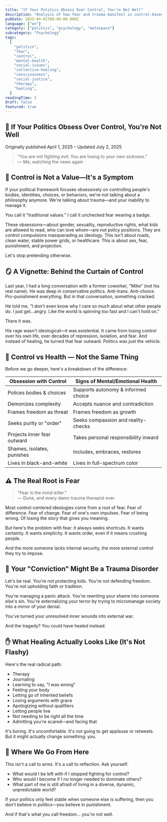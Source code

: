```yaml
---
title: "If Your Politics Obsess Over Control, You're Not Well"
description: "Analysis of how fear and trauma manifest in control-based political ideologies. Explores the relationship between personal insecurity and authoritarian policy positions."
pubDate: 2025-04-01T00:00:00.000Z
language: ["en"]
category: ["politics", "psychology", "metaspace"]
subcategory: "Psychology"
tags:
  [
    "politics",
    "fear",
    "control",
    "mental-health",
    "social-issues",
    "collective-healing",
    "consciousness",
    "social-justice",
    "therapy",
    "healing",
  ]
readingTime: 3
draft: false
featured: true
---
```


## 🧠 If Your Politics Obsess Over Control, You're Not Well

Originally published April 1, 2025 – Updated July 2, 2025

> "You are not fighting evil. You are losing to your own sickness."  
> — Me, watching the news again

## 🚨 Control is Not a Value—It's a Symptom

If your political framework focuses obsessively on controlling people's bodies, identities, choices, or behaviors, we're not talking about a philosophy anymore. We're talking about trauma—and your inability to manage it.

You call it "traditional values." I call it unchecked fear wearing a badge.

These obsessions—about gender, sexuality, reproductive rights, what kids are allowed to read, who can love whom—are not policy positions. They are control compulsions masquerading as ideology. This isn't about roads, clean water, stable power grids, or healthcare. This is about sex, fear, punishment, and projection.

Let's stop pretending otherwise.

## 🪞 A Vignette: Behind the Curtain of Control

Last year, I had a long conversation with a former coworker, "Mike" (not his real name). He was deep in conservative politics. Anti-trans. Anti-choice. Pro-punishment everything. But in that conversation, something cracked.

He told me, "I don't even know why I care so much about what other people do. I just get…angry. Like the world is spinning too fast and I can't hold on."

There it was.

His rage wasn't ideological—it was existential. It came from losing control over his own life, over decades of repression, isolation, and fear. And instead of healing, he turned that fear outward. Politics was just the vehicle.

## 🧾 Control vs Health — Not the Same Thing

Before we go deeper, here's a breakdown of the difference:

| Obsession with Control      | Signs of Mental/Emotional Health     |
| --------------------------- | ------------------------------------ |
| Polices bodies & choices    | Supports autonomy & informed choice  |
| Demonizes complexity        | Accepts nuance and contradiction     |
| Frames freedom as threat    | Frames freedom as growth             |
| Seeks purity or "order"     | Seeks compassion and reality-checks  |
| Projects inner fear outward | Takes personal responsibility inward |
| Shames, isolates, punishes  | Includes, embraces, restores         |
| Lives in black-and-white    | Lives in full-spectrum color         |

## ⚠️ The Real Root is Fear

> "Fear is the mind-killer."  
> — Dune, and every damn trauma therapist ever

Most control-centered ideologies come from a root of fear. Fear of difference. Fear of change. Fear of one's own impulses. Fear of being wrong. Of losing the story that gives you meaning.

But here's the problem with fear: it always seeks shortcuts. It wants certainty. It wants simplicity. It wants order, even if it means crushing people.

And the more someone lacks internal security, the more external control they try to impose.

## 🚫 Your "Conviction" Might Be a Trauma Disorder

Let's be real. You're not protecting kids. You're not defending freedom. You're not upholding faith or tradition.

You're managing a panic attack. You're rewriting your shame into someone else's sin. You're externalizing your terror by trying to micromanage society into a mirror of your denial.

You've turned your unresolved inner wounds into external war.

And the tragedy? You could have healed instead.

## ✋ What Healing Actually Looks Like (It's Not Flashy)

Here's the real radical path:

- Therapy
- Journaling
- Learning to say, "I was wrong"
- Feeling your body
- Letting go of inherited beliefs
- Losing arguments with grace
- Apologizing without qualifiers
- Letting people live
- Not needing to be right all the time
- Admitting you're scared—and facing that

It's boring. It's uncomfortable. It's not going to get applause or retweets. But it might actually change something: you.

## 🧭 Where We Go From Here

This isn't a call to arms. It's a call to reflection. Ask yourself:

- What would I be left with if I stopped fighting for control?
- Who would I become if I no longer needed to dominate others?
- What part of me is still afraid of living in a diverse, dynamic, unpredictable world?

If your politics only feel stable when someone else is suffering, then you don't believe in politics—you believe in punishment.

And if that's what you call freedom… you're not well.
